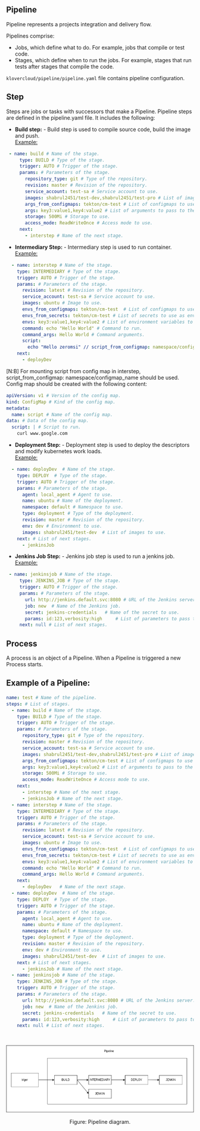 ## Pipeline

Pipeline represents a projects integration and delivery flow.

Pipelines comprise:

- Jobs, which define what to do. For example, jobs that compile or test code.
- Stages, which define when to run the jobs. For example, stages that run tests after stages that compile the code.

```klovercloud/pipeline/pipeline.yaml``` file contains pipeline configuration.

## Step

Steps are jobs or tasks with successors that make a Pipeline. Pipeline steps are defined in the pipeline.yaml file. It
includes the following:

- __Build step:__ - Build step is used to compile source code, build the image and push.<br/><u>Example:</u><br/>

```yaml
 - name: build # Name of the stage.
     type: BUILD # Type of the stage.
     trigger: AUTO # Trigger of the stage.
     params: # Parameters of the stage.
       repository_type: git # Type of the repository.
       revision: master # Revision of the repository.
       service_account: test-sa # Service account to use.
       images: shabrul2451/test-dev,shabrul2451/test-pro # List of images to build.
       args_from_configmaps: tekton/cm-test # List of configmaps to use as arguments.
       args: key3:value1,key4:value2 # List of arguments to pass to the stage.
       storage: 500Mi # Storage to use.
       access_mode: ReadWriteOnce # Access mode to use.
     next:
       - interstep # Name of the next stage.
  ```

- __Intermediary Step:__ - Intermediary step is used to run container.<br/><u>Example:</u><br/>

```yaml
  - name: interstep # Name of the stage.
    type: INTERMEDIARY # Type of the stage.
    trigger: AUTO # Trigger of the stage.
    params: # Parameters of the stage.
      revision: latest # Revision of the repository.
      service_account: test-sa # Service account to use.
      images: ubuntu # Image to use.
      envs_from_configmaps: tekton/cm-test  # List of configmaps to use as environment variables.
      envs_from_secrets: tekton/cm-test # List of secrets to use as environment variables.
      envs: key3:value1,key4:value2 # List of environment variables to pass to the stage.
      command: echo "Hello World" # Command to run.
      command_args: Hello World # Command arguments.
      script:
        echo "Hello zeromsi" // script_from_configmap: namespace/configmap_name  # Script to run.
    next:
      - deployDev
```

[N:B] For mounting script from config map in interstep, script_from_configmap: namespace/configmap_name should be used.
Config map should be created with the following content:

```yaml
apiVersion: v1 # Version of the config map.
kind: ConfigMap # Kind of the config map.
metadata:
  name: script # Name of the config map.
data: # Data of the config map.
  script: | # Script to run.
    curl www.google.com
```

- __Deployment Step:__ - Deployment step is used to deploy the descriptors and modify kubernetes work loads.<br/><u>
  Example:</u><br/>

```yaml
  - name: deployDev  # Name of the stage.
    type: DEPLOY  # Type of the stage.
    trigger: AUTO # Trigger of the stage.
    params: # Parameters of the stage.
      agent: local_agent # Agent to use.
      name: ubuntu # Name of the deployment.
      namespace: default # Namespace to use.
      type: deployment # Type of the deployment.
      revision: master # Revision of the repository.
      env: dev # Environment to use.
      images: shabrul2451/test-dev  # List of images to use.
    next: # List of next stages.
      - jenkinsJob
```

- __Jenkins Job Step:__ - Jenkins job step is used to run a jenkins job.<br/><u>Example:</u><br/>

```yaml
 - name: jenkinsjob # Name of the stage.
     type: JENKINS_JOB # Type of the stage.
     trigger: AUTO # Trigger of the stage.
     params: # Parameters of the stage.
       url: http://jenkins.default.svc:8080 # URL of the Jenkins server.
       job: new  # Name of the Jenkins job.
       secret: jenkins-credentials   # Name of the secret to use.
       params: id:123,verbosity:high     # List of parameters to pass to the Jenkins job.
     next: null # List of next stages.
```

## Process

A process is an object of a Pipeline. When a Pipeline is triggered a new Process starts.

## Example of a Pipeline:

```yml
name: test # Name of the pipeline.
steps: # List of stages.
  - name: build # Name of the stage.
    type: BUILD # Type of the stage.
    trigger: AUTO # Trigger of the stage.
    params: # Parameters of the stage.
      repository_type: git # Type of the repository.
      revision: master # Revision of the repository.
      service_account: test-sa # Service account to use.
      images: shabrul2451/test-dev,shabrul2451/test-pro # List of images to build.
      args_from_configmaps: tekton/cm-test # List of configmaps to use as arguments.
      args: key3:value1,key4:value2 # List of arguments to pass to the stage.
      storage: 500Mi # Storage to use.
      access_mode: ReadWriteOnce # Access mode to use.
    next:
      - interstep # Name of the next stage.
      - jenkinsJob # Name of the next stage.
  - name: interstep # Name of the stage.
    type: INTERMEDIARY # Type of the stage.
    trigger: AUTO # Trigger of the stage.
    params: # Parameters of the stage.
      revision: latest # Revision of the repository.
      service_account: test-sa # Service account to use.
      images: ubuntu # Image to use.
      envs_from_configmaps: tekton/cm-test  # List of configmaps to use as environment variables.
      envs_from_secrets: tekton/cm-test # List of secrets to use as environment variables.
      envs: key3:value1,key4:value2 # List of environment variables to pass to the stage.
      command: echo "Hello World" # Command to run.
      command_args: Hello World # Command arguments.
    next:
      - deployDev   # Name of the next stage.
  - name: deployDev  # Name of the stage.
    type: DEPLOY  # Type of the stage.
    trigger: AUTO # Trigger of the stage.
    params: # Parameters of the stage.
      agent: local_agent # Agent to use.
      name: ubuntu # Name of the deployment.
      namespace: default # Namespace to use.
      type: deployment # Type of the deployment.
      revision: master # Revision of the repository.
      env: dev # Environment to use.
      images: shabrul2451/test-dev  # List of images to use.
    next: # List of next stages.
      - jenkinsJob # Name of the next stage.
  - name: jenkinsjob # Name of the stage.
    type: JENKINS_JOB # Type of the stage.
    trigger: AUTO # Trigger of the stage.
    params: # Parameters of the stage.
      url: http://jenkins.default.svc:8080 # URL of the Jenkins server.
      job: new  # Name of the Jenkins job.
      secret: jenkins-credentials   # Name of the secret to use.
      params: id:123,verbosity:high     # List of parameters to pass to the Jenkins job.
    next: null # List of next stages.
```

<br />

<p align="center">
  <img src="files/images/diagram.png" alt="Material Bread logo">
</p>

<p align="center">
    Figure: Pipeline diagram.
</p>
